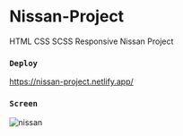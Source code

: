 # Nissan-Project
HTML CSS SCSS Responsive Nissan Project

### `Deploy`
https://nissan-project.netlify.app/

### `Screen`
![nissan](https://github.com/ruveydaakbolat/Nissan-Project/assets/54941922/f8d0a811-95be-4f77-9c87-84e0b9d4b537)
